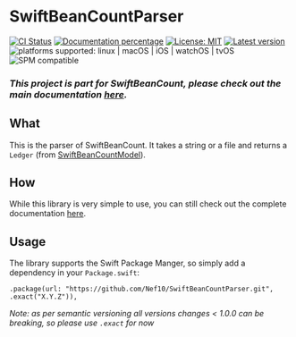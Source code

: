 # SwiftBeanCountParser

[![CI Status](https://github.com/Nef10/SwiftBeanCountParser/workflows/CI/badge.svg?event=push)](https://github.com/Nef10/SwiftBeanCountParser/actions?query=workflow%3A%22CI%22) [![Documentation percentage](https://nef10.github.io/SwiftBeanCountParser/badge.svg)](https://nef10.github.io/SwiftBeanCountParser/) [![License: MIT](https://img.shields.io/github/license/Nef10/SwiftBeanCountParser)](https://github.com/Nef10/SwiftBeanCountParser/blob/master/LICENSE) [![Latest version](https://img.shields.io/github/v/release/Nef10/SwiftBeanCountParser?label=SemVer&sort=semver)](https://github.com/Nef10/SwiftBeanCountParser/releases) ![platforms supported: linux | macOS | iOS | watchOS | tvOS](https://img.shields.io/badge/platform-linux%20%7C%20macOS%20%7C%20iOS%20%7C%20watchOS%20%7C%20tvOS-blue) ![SPM compatible](https://img.shields.io/badge/SPM-compatible-blue)

### ***This project is part for SwiftBeanCount, please check out the main documentation [here](https://github.com/Nef10/SwiftBeanCount).***

## What

This is the parser of SwiftBeanCount. It takes a string or a file and returns a `Ledger` (from [SwiftBeanCountModel](https://github.com/Nef10/SwiftBeanCountModel)).

## How

While this library is very simple to use, you can still check out the complete documentation  [here](https://nef10.github.io/SwiftBeanCountParser/).

## Usage

The library supports the Swift Package Manger, so simply add a dependency in your `Package.swift`:

```
.package(url: "https://github.com/Nef10/SwiftBeanCountParser.git", .exact("X.Y.Z")),
```

*Note: as per semantic versioning all versions changes < 1.0.0 can be breaking, so please use `.exact` for now*